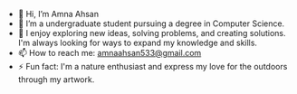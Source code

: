 - 👋 Hi, I’m Amna Ahsan
- 👀 I’m a undergraduate student pursuing a degree in Computer Science.
- 💞️ I enjoy exploring new ideas, solving problems, and creating solutions. I'm always looking for ways to expand my knowledge and skills.
- 📫 How to reach me: amnaahsan533@gmail.com
- ⚡ Fun fact: I'm a nature enthusiast and express my love for the outdoors through my artwork.

<!---
AmnaAhsan533/AmnaAhsan533 is a ✨ special ✨ repository because its `README.md` (this file) appears on your GitHub profile.
You can click the Preview link to take a look at your changes.
--->
